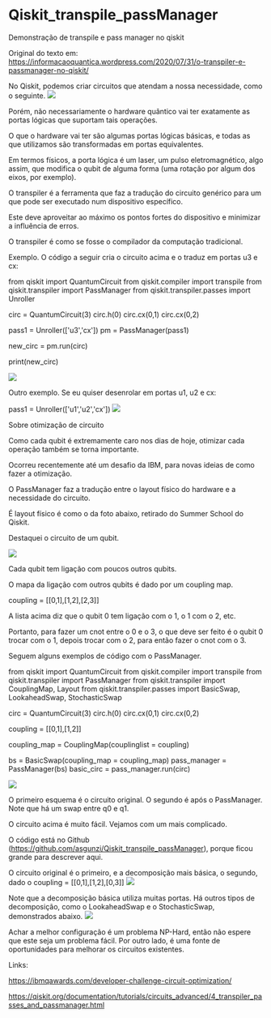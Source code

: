 # Qiskit_transpile_passManager
Demonstração de transpile e pass manager no qiskit

Original do texto em: https://informacaoquantica.wordpress.com/2020/07/31/o-transpiler-e-passmanager-no-qiskit/

No Qiskit, podemos criar circuitos que atendam a nossa necessidade, como o seguinte.
![](https://informacaoquantica.files.wordpress.com/2020/07/circ01.png)


Porém, não necessariamente o hardware quântico vai ter exatamente as portas lógicas que suportam tais operações.

O que o hardware vai ter são algumas portas lógicas básicas, e todas as que utilizamos são transformadas em portas equivalentes.

Em termos físicos, a porta lógica é um laser, um pulso eletromagnético, algo assim, que modifica o qubit de alguma forma (uma rotação por algum dos eixos, por exemplo).

O transpiler é a ferramenta que faz a tradução do circuito genérico para um que pode ser executado num dispositivo específico.


Este deve aproveitar ao máximo os pontos fortes do dispositivo e minimizar a influência de erros.

O transpiler é como se fosse o compilador da computação tradicional.

Exemplo. O código a seguir cria o circuito acima e o traduz em portas u3 e cx:

from qiskit import QuantumCircuit
from qiskit.compiler import transpile
from qiskit.transpiler import PassManager
from qiskit.transpiler.passes import Unroller

circ = QuantumCircuit(3)
circ.h(0)
circ.cx(0,1)
circ.cx(0,2)

pass1 = Unroller(['u3','cx'])
pm = PassManager(pass1)

new_circ = pm.run(circ)

print(new_circ)

![](https://informacaoquantica.files.wordpress.com/2020/07/circ02.png)

Outro exemplo. Se eu quiser desenrolar em portas u1, u2 e cx:

pass1 = Unroller(['u1','u2','cx'])
![](https://informacaoquantica.files.wordpress.com/2020/07/circ03.png)

Sobre otimização de circuito

Como cada qubit é extremamente caro nos dias de hoje, otimizar cada operação também se torna importante.

Ocorreu recentemente até um desafio da IBM, para novas ideias de como fazer a otimização.

O PassManager faz a tradução entre o layout físico do hardware e a necessidade do circuito.

É layout físico é como o da foto abaixo, retirado do Summer School do Qiskit.

Destaquei o circuito de um qubit.

![](https://informacaoquantica.files.wordpress.com/2020/07/qiskitqubitscircuit.jpg)

Cada qubit tem ligação com poucos outros qubits.

O mapa da ligação com outros qubits é dado por um coupling map.

coupling = [[0,1],[1,2],[2,3]]

A lista acima diz que o qubit 0 tem ligação com o 1, o 1 com o 2, etc.

Portanto, para fazer um cnot entre o 0 e o 3, o que deve ser feito é o qubit 0 trocar com o 1, depois trocar com o 2, para então fazer o cnot com o 3.

Seguem alguns exemplos de código com o PassManager.

from qiskit import QuantumCircuit
from qiskit.compiler import transpile
from qiskit.transpiler import PassManager
from qiskit.transpiler import CouplingMap, Layout
from qiskit.transpiler.passes import BasicSwap, LookaheadSwap, StochasticSwap

circ = QuantumCircuit(3)
circ.h(0)
circ.cx(0,1)
circ.cx(0,2)

coupling = [[0,1],[1,2]]

coupling_map = CouplingMap(couplinglist = coupling)

bs = BasicSwap(coupling_map = coupling_map)
pass_manager = PassManager(bs)
basic_circ = pass_manager.run(circ)

![](https://informacaoquantica.files.wordpress.com/2020/07/circ04.png)

O primeiro esquema é o circuito original. O segundo é após o PassManager. Note que há um swap entre q0 e q1.

O circuito acima é muito fácil. Vejamos com um mais complicado.

O código está no Github (https://github.com/asgunzi/Qiskit_transpile_passManager), porque ficou grande para descrever aqui.

O circuito original é o primeiro, e a decomposição mais básica, o segundo, dado o coupling = [[0,1],[1,2],[0,3]]
![](https://informacaoquantica.files.wordpress.com/2020/07/circ05.png)


Note que a decomposição básica utiliza muitas portas. Há outros tipos de decomposição, como o LookaheadSwap e o StochasticSwap, demonstrados abaixo.
![](https://informacaoquantica.files.wordpress.com/2020/07/circ06.png)


Achar a melhor configuração é um problema NP-Hard, então não espere que este seja um problema fácil. Por outro lado, é uma fonte de oportunidades para melhorar os circuitos existentes.

Links:


https://ibmqawards.com/developer-challenge-circuit-optimization/

https://qiskit.org/documentation/tutorials/circuits_advanced/4_transpiler_passes_and_passmanager.html

